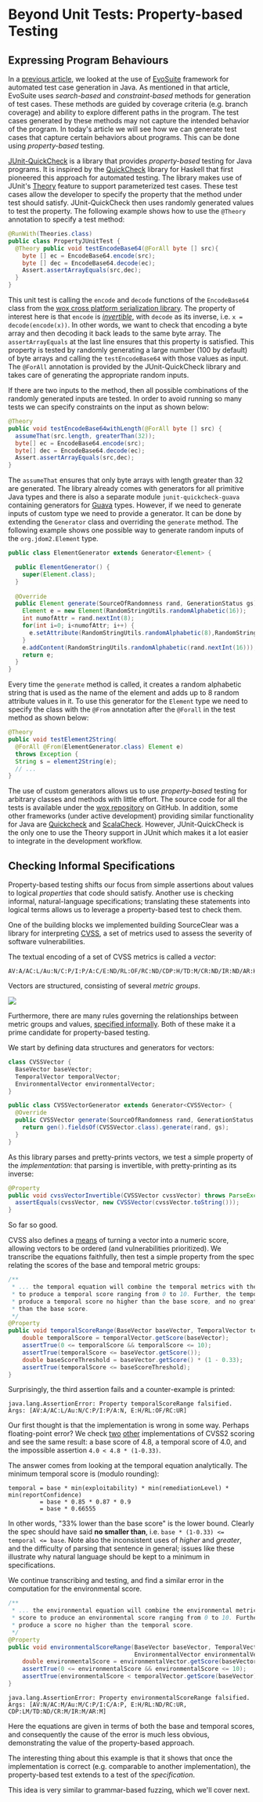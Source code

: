 
# Beyond Unit Tests: Property-based Testing

## Expressing Program Behaviours

In a [previous article](01-automated-test-case-generation.md), we looked at the use of [EvoSuite](http://www.evosuite.org/) framework for automated test case generation in Java. As mentioned in that article, EvoSuite uses _search-based_ and _constraint-based_ methods for generation of test cases. These methods are guided by coverage criteria (e.g. branch coverage) and ability to explore different paths in the program. The test cases generated by these methods may not capture the intended behavior of the program. In today's article we will see how we can generate test cases that capture certain behaviors about programs. This can be done using _property-based_ testing.

[JUnit-QuickCheck](https://github.com/pholser/junit-quickcheck) is a library that provides _property-based_ testing for Java programs. It is inspired by the [QuickCheck](http://en.wikipedia.org/wiki/QuickCheck) library for Haskell that first pioneered this approach for automated testing. The library makes use of JUnit's [Theory](https://github.com/junit-team/junit/wiki/Theories) feature to support parameterized test cases. These test cases allow the developer to specify the property that the method under test should satisfy. JUnit-QuickCheck then uses randomly generated values to test the property. The following example shows how to use the `@Theory` annotation to specify a test method:

````java
@RunWith(Theories.class)
public class PropertyJUnitTest {
  @Theory public void testEncodeBase64(@ForAll byte [] src){
    byte [] ec = EncodeBase64.encode(src);
    byte [] dec = EncodeBase64.decode(ec);
    Assert.assertArrayEquals(src,dec);
  }
}
````

This unit test is calling the `encode` and `decode` functions of the `EncodeBase64`
class from the [wox cross platform serialization library](https://github.com/codelion/wox).
The property of interest here is that `encode` is [_invertible_](https://fsharpforfunandprofit.com/posts/property-based-testing-2/#there-and-back-again), with `decode` as its inverse, i.e. `x = decode(encode(x))`. In other words, we want to check that encoding a byte array and then decoding it back leads to the same byte array. The `assertArrayEquals` at the last line ensures that this property is satisfied. This property is tested by randomly generating a large number (100 by default) of byte arrays and calling the `testEncodeBase64` with those values as input. The `@ForAll` annotation is provided by the JUnit-QuickCheck library and takes care of generating the appropriate random inputs. 

If there are two inputs to the method, then all possible combinations of the randomly generated inputs are tested. In order to avoid running so many tests we can specify
constraints on the input as shown below:

````java
@Theory
public void testEncodeBase64withLength(@ForAll byte [] src) {
  assumeThat(src.length, greaterThan(32)); 
  byte[] ec = EncodeBase64.encode(src);
  byte[] dec = EncodeBase64.decode(ec);
  Assert.assertArrayEquals(src,dec);
}
````

The `assumeThat` ensures that only byte arrays with length greater than 32 are generated.
The library already comes with generators for all primitive Java types and there is also a separate module `junit-quickcheck-guava` containing generators for [Guava](https://code.google.com/p/guava-libraries/) types. However, if we need to generate inputs of custom type we need to provide a generator. It can be done by extending the `Generator` class
and overriding the `generate` method. The following example shows one possible way to generate random inputs of the `org.jdom2.Element` type.

````java
public class ElementGenerator extends Generator<Element> {

  public ElementGenerator() {
    super(Element.class);
  }
  
  @Override
  public Element generate(SourceOfRandomness rand, GenerationStatus gs) {
    Element e = new Element(RandomStringUtils.randomAlphabetic(16));
    int numofAttr = rand.nextInt(8);
    for(int i=0; i<numofAttr; i++) {
      e.setAttribute(RandomStringUtils.randomAlphabetic(8),RandomStringUtils.randomAlphabetic(8));
    }
    e.addContent(RandomStringUtils.randomAlphabetic(rand.nextInt(16)));
    return e;
  }
}
````

Every time the `generate` method is called, it creates a random alphabetic string that is used as the name of the element and adds up to 8 random attribute values in it. To use this generator for the `Element` type we need to specify the class with the `@From` annotation after the `@Forall` in the test method as shown below:

````java
@Theory
public void testElement2String(
  @ForAll @From(ElementGenerator.class) Element e)
  throws Exception {
  String s = element2String(e);
  // ...
}
````

The use of custom generators allows us to use _property-based_ testing for arbitrary classes and methods with little effort. The source code for all the tests is available under the [wox repository](https://github.com/codelion/wox/tree/master/java/src/test/java/wox/serial/tests) on GitHub. In addition, some other frameworks (under active development) providing similar functionality for Java are [Quickcheck](https://bitbucket.org/blob79/quickcheck) and [ScalaCheck](http://www.scalacheck.org/). However, JUnit-QuickCheck is the only one to use the Theory support in JUnit which makes it a lot easier to integrate in the development workflow.

## Checking Informal Specifications

Property-based testing shifts our focus from simple assertions about values to logical _properties_ that code should satisfy. Another use is checking informal, natural-language specifications; translating these statements into logical terms allows us to leverage a property-based test to check them.

One of the building blocks we implemented building SourceClear was a library for interpreting [CVSS](https://www.first.org/cvss/), a set of metrics used to assess the severity of software vulnerabilities.

The textual encoding of a set of CVSS metrics is called a _vector_:

```
AV:A/AC:L/Au:N/C:P/I:P/A:C/E:ND/RL:OF/RC:ND/CDP:H/TD:M/CR:ND/IR:ND/AR:H
```

Vectors are structured, consisting of several _metric groups_.

![](https://www.first.org/cvss/v2/cvss-metric-groups.png)

Furthermore, there are many rules governing the relationships between metric groups and values, [specified informally](https://www.first.org/cvss/v2/guide). Both of these make it a prime candidate for property-based testing.

We start by defining data structures and generators for vectors:

```java
class CVSSVector {
  BaseVector baseVector;
  TemporalVector temporalVector;
  EnvironmentalVector environmentalVector;
}
```

```java
public class CVSSVectorGenerator extends Generator<CVSSVector> {
  @Override
  public CVSSVector generate(SourceOfRandomness rand, GenerationStatus gs) {
    return gen().fieldsOf(CVSSVector.class).generate(rand, gs);
  }
}
```

As this library parses and pretty-prints vectors, we test a simple property of the _implementation_: that parsing is invertible, with pretty-printing as its inverse:

```java
@Property
public void cvssVectorInvertible(CVSSVector cvssVector) throws ParseException {
  assertEquals(cvssVector, new CVSSVector(cvssVector.toString()));
}
```

So far so good.

CVSS also defines a [means](https://www.first.org/cvss/v2/guide#3-2-Equations) of turning a vector into a numeric score, allowing vectors to be ordered (and vulnerabilities prioritized). We transcribe the equations faithfully, then test a simple property from the spec relating the scores of the base and temporal metric groups:

```java
/**
 * ... the temporal equation will combine the temporal metrics with the base score
 * to produce a temporal score ranging from 0 to 10. Further, the temporal score will
 * produce a temporal score no higher than the base score, and no greater than 33% lower
 * than the base score. 
 */
@Property
public void temporalScoreRange(BaseVector baseVector, TemporalVector temporalVector) throws ParseException {
    double temporalScore = temporalVector.getScore(baseVector);
    assertTrue(0 <= temporalScore && temporalScore <= 10);
    assertTrue(temporalScore <= baseVector.getScore());
    double baseScoreThreshold = baseVector.getScore() * (1 - 0.33);
    assertTrue(temporalScore <= baseScoreThreshold);
}

```

Surprisingly, the third assertion fails and a counter-example is printed:

```
java.lang.AssertionError: Property temporalScoreRange falsified.
Args: [AV:A/AC:L/Au:N/C:P/I:P/A:N, E:H/RL:OF/RC:UR]
```

Our first thought is that the implementation is wrong in some way. Perhaps floating-point error? We check [two](https://nvd.nist.gov/vuln-metrics/cvss/v2-calculator) [other](https://bit-sentinel.com/common-vulnerability-scoring-system-cvss-2-0-online-calculator/) implementations of CVSS2 scoring and see the same result: a base score of 4.8, a temporal score of 4.0, and the impossible assertion `4.0 < 4.8 * (1-0.33)`.

The answer comes from looking at the temporal equation analytically. The minimum temporal score is (modulo rounding):

```
temporal = base * min(exploitability) * min(remediationLevel) * min(reportConfidence)
         = base * 0.85 * 0.87 * 0.9
         = base * 0.66555
```

In other words, "33% lower than the base score" is the lower bound. Clearly the spec should have said **no smaller than**, i.e. `base * (1-0.33) <= temporal <= base`. Note also the inconsistent uses of _higher_ and _greater_, and the difficulty of parsing that sentence in general; issues like these illustrate why natural language should be kept to a minimum in specifications.

We continue transcribing and testing, and find a similar error in the computation for the environmental score.

```java
/**
 * ... the environmental equation will combine the environmental metrics with the temporal
 * score to produce an environmental score ranging from 0 to 10. Further, this equation will
 * produce a score no higher than the temporal score.
 */
@Property
public void environmentalScoreRange(BaseVector baseVector, TemporalVector temporalVector,
                                    EnvironmentalVector environmentalVector) throws ParseException {
    double environmentalScore = environmentalVector.getScore(baseVector, temporalVector);
    assertTrue(0 <= environmentalScore && environmentalScore <= 10);
    assertTrue(environmentalScore < temporalVector.getScore(baseVector));
}
```

```
java.lang.AssertionError: Property environmentalScoreRange falsified.
Args: [AV:N/AC:M/Au:M/C:P/I:C/A:P, E:H/RL:ND/RC:UR, CDP:LM/TD:ND/CR:M/IR:M/AR:M]
```

Here the equations are given in terms of both the base and temporal scores, and consequently the cause of the error is much less obvious, demonstrating the value of the property-based approach.

The interesting thing about this example is that it shows that once the implementation is correct (e.g. comparable to another implementation), the property-based test extends to a test of the _specification_.

This idea is very similar to grammar-based fuzzing, which we'll cover next.

